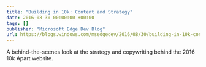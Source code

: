 ```yaml
---
title: "Building in 10k: Content and Strategy"
date: 2016-08-30 00:00:00 +00:00
tags: []
publisher: "Microsoft Edge Dev Blog"
url: https://blogs.windows.com/msedgedev/2016/08/30/building-in-10k-content-and-strategy/
---
```


A behind-the-scenes look at the strategy and copywriting behind the 2016 10k Apart website.
